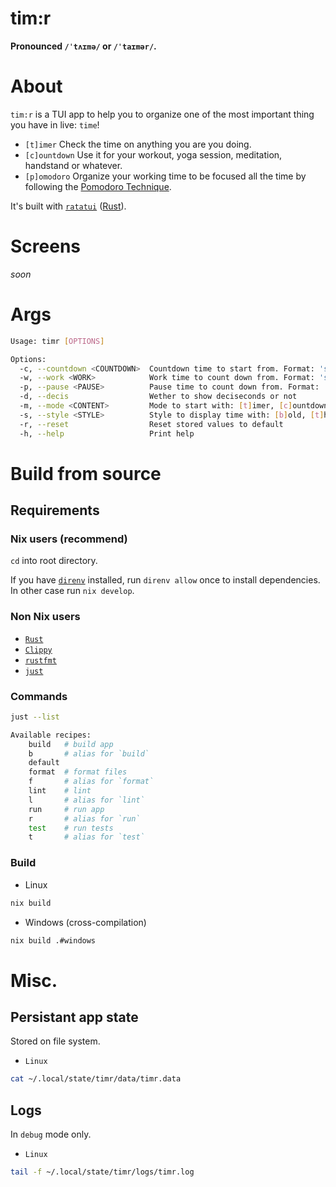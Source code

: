 # tim:r

**Pronounced `/ˈtʌɪmə/` or `/ˈtaɪmər/`.**

# About

`tim:r` is a TUI app to help you to organize one of the most important thing you have in live: `time`!

- `[t]imer` Check the time on anything you are you doing.
- `[c]ountdown` Use it for your workout, yoga session, meditation, handstand or whatever.
- `[p]omodoro` Organize your working time to be focused all the time by following the [Pomodoro Technique](https://en.wikipedia.org/wiki/Pomodoro_Technique).


It's built with [`ratatui`](https://ratatui.rs/) ([Rust](https://www.rust-lang.org/)).


# Screens

_soon_

# Args

```sh
Usage: timr [OPTIONS]

Options:
  -c, --countdown <COUNTDOWN>  Countdown time to start from. Format: 'ss', 'mm:ss', or 'hh:mm:ss' [default: 10:00]
  -w, --work <WORK>            Work time to count down from. Format: 'ss', 'mm:ss', or 'hh:mm:ss' [default: 25:00]
  -p, --pause <PAUSE>          Pause time to count down from. Format: 'ss', 'mm:ss', or 'hh:mm:ss' [default: 5:00]
  -d, --decis                  Wether to show deciseconds or not
  -m, --mode <CONTENT>         Mode to start with: [t]imer, [c]ountdown, [p]omodoro [default: timer] [possible values: countdown, timer, pomodoro]
  -s, --style <STYLE>          Style to display time with: [b]old, [t]hick, [c]ross, [e]mpty [default: bold] [possible values: bold, empty, thick, cross]
  -r, --reset                  Reset stored values to default
  -h, --help                   Print help
```

# Build from source

## Requirements

### Nix users (recommend)

`cd` into root directory.

If you have [`direnv`](https://direnv.net) installed, run `direnv allow` once to install dependencies. In other case run `nix develop`.


### Non Nix users

- [`Rust`](https://www.rust-lang.org/learn/get-started)
- [`Clippy`](https://github.com/rust-lang/rust-clippy)
- [`rustfmt`](https://github.com/rust-lang/rustfmt)
- [`just`](https://just.systems)

### Commands

```sh
just --list

Available recipes:
    build   # build app
    b       # alias for `build`
    default
    format  # format files
    f       # alias for `format`
    lint    # lint
    l       # alias for `lint`
    run     # run app
    r       # alias for `run`
    test    # run tests
    t       # alias for `test`
```

### Build

- Linux
```sh
nix build
```

- Windows (cross-compilation)
```sh
nix build .#windows
```

# Misc.

## Persistant app state

Stored on file system.

- `Linux`
```sh
cat ~/.local/state/timr/data/timr.data
```

## Logs

In `debug` mode only.

- `Linux`
```sh
tail -f ~/.local/state/timr/logs/timr.log
```
